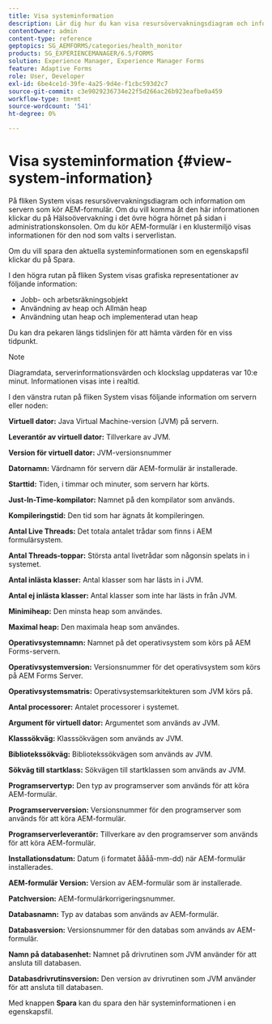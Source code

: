 ```yaml
---
title: Visa systeminformation
description: Lär dig hur du kan visa resursövervakningsdiagram och information om servern där AEM-formulär körs.
contentOwner: admin
content-type: reference
geptopics: SG_AEMFORMS/categories/health_monitor
products: SG_EXPERIENCEMANAGER/6.5/FORMS
solution: Experience Manager, Experience Manager Forms
feature: Adaptive Forms
role: User, Developer
exl-id: 6be4ce1d-39fe-4a25-9d4e-f1cbc593d2c7
source-git-commit: c3e9029236734e22f5d266ac26b923eafbe0a459
workflow-type: tm+mt
source-wordcount: '541'
ht-degree: 0%

---
```


# Visa systeminformation {#view-system-information}

På fliken System visas resursövervakningsdiagram och information om servern som kör AEM-formulär. Om du vill komma åt den här informationen klickar du på Hälsoövervakning i det övre högra hörnet på sidan i administrationskonsolen. Om du kör AEM-formulär i en klustermiljö visas informationen för den nod som valts i serverlistan.

Om du vill spara den aktuella systeminformationen som en egenskapsfil klickar du på Spara.

I den högra rutan på fliken System visas grafiska representationer av följande information:

* Jobb- och arbetsräkningsobjekt
* Användning av heap och Allmän heap
* Användning utan heap och implementerad utan heap

Du kan dra pekaren längs tidslinjen för att hämta värden för en viss tidpunkt.

>[!NOTE]
>
>Diagramdata, serverinformationsvärden och klockslag uppdateras var 10:e minut. Informationen visas inte i realtid.

I den vänstra rutan på fliken System visas följande information om servern eller noden:

**Virtuell dator:** Java Virtual Machine-version (JVM) på servern.

**Leverantör av virtuell dator:** Tillverkare av JVM.

**Version för virtuell dator:** JVM-versionsnummer

**Datornamn:** Värdnamn för servern där AEM-formulär är installerade.

**Starttid:** Tiden, i timmar och minuter, som servern har körts.

**Just-In-Time-kompilator:** Namnet på den kompilator som används.

**Kompileringstid:** Den tid som har ägnats åt kompileringen.

**Antal Live Threads:** Det totala antalet trådar som finns i AEM formulärsystem.

**Antal Threads-toppar:** Största antal livetrådar som någonsin spelats in i systemet.

**Antal inlästa klasser:** Antal klasser som har lästs in i JVM.

**Antal ej inlästa klasser:** Antal klasser som inte har lästs in från JVM.

**Minimiheap:** Den minsta heap som användes.

**Maximal heap:** Den maximala heap som användes.

**Operativsystemnamn:** Namnet på det operativsystem som körs på AEM Forms-servern.

**Operativsystemversion:** Versionsnummer för det operativsystem som körs på AEM Forms Server.

**Operativsystemsmatris:** Operativsystemsarkitekturen som JVM körs på.

**Antal processorer:** Antalet processorer i systemet.

**Argument för virtuell dator:** Argumentet som används av JVM.

**Klasssökväg:** Klasssökvägen som används av JVM.

**Bibliotekssökväg:** Bibliotekssökvägen som används av JVM.

**Sökväg till startklass:** Sökvägen till startklassen som används av JVM.

**Programservertyp:** Den typ av programserver som används för att köra AEM-formulär.

**Programserverversion:** Versionsnummer för den programserver som används för att köra AEM-formulär.

**Programserverleverantör:** Tillverkare av den programserver som används för att köra AEM-formulär.

**Installationsdatum:** Datum (i formatet åååå-mm-dd) när AEM-formulär installerades.

**AEM-formulär Version:** Version av AEM-formulär som är installerade.

**Patchversion:** AEM-formulärkorrigeringsnummer.

**Databasnamn:** Typ av databas som används av AEM-formulär.

**Databasversion:** Versionsnummer för den databas som används av AEM-formulär.

**Namn på databasenhet:** Namnet på drivrutinen som JVM använder för att ansluta till databasen.

**Databasdrivrutinsversion:** Den version av drivrutinen som JVM använder för att ansluta till databasen.

Med knappen **Spara** kan du spara den här systeminformationen i en egenskapsfil.
